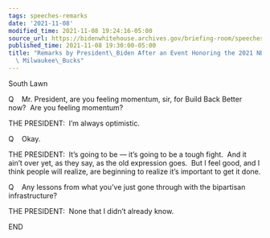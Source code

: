 ```yaml
---
tags: speeches-remarks
date: '2021-11-08'
modified_time: 2021-11-08 19:24:16-05:00
source_url: https://bidenwhitehouse.archives.gov/briefing-room/speeches-remarks/2021/11/08/remarks-by-president-biden-after-an-event-honoring-the-2021-nba-champion-milwaukee-bucks/
published_time: 2021-11-08 19:30:00-05:00
title: "Remarks by President\_Biden After an Event Honoring the 2021 NBA Champion\
  \ Milwaukee\_Bucks"
---
```

 
South Lawn

Q    Mr. President, are you feeling momentum, sir, for Build Back Better
now?  Are you feeling momentum?  
  
THE PRESIDENT:  I’m always optimistic.

Q    Okay.  
  
THE PRESIDENT:  It’s going to be — it’s going to be a tough fight.  And
it ain’t over yet, as they say, as the old expression goes.  But I feel
good, and I think people will realize, are beginning to realize it’s
important to get it done.  
  
Q    Any lessons from what you’ve just gone through with the bipartisan
infrastructure?  
  
THE PRESIDENT:  None that I didn’t already know.

END
